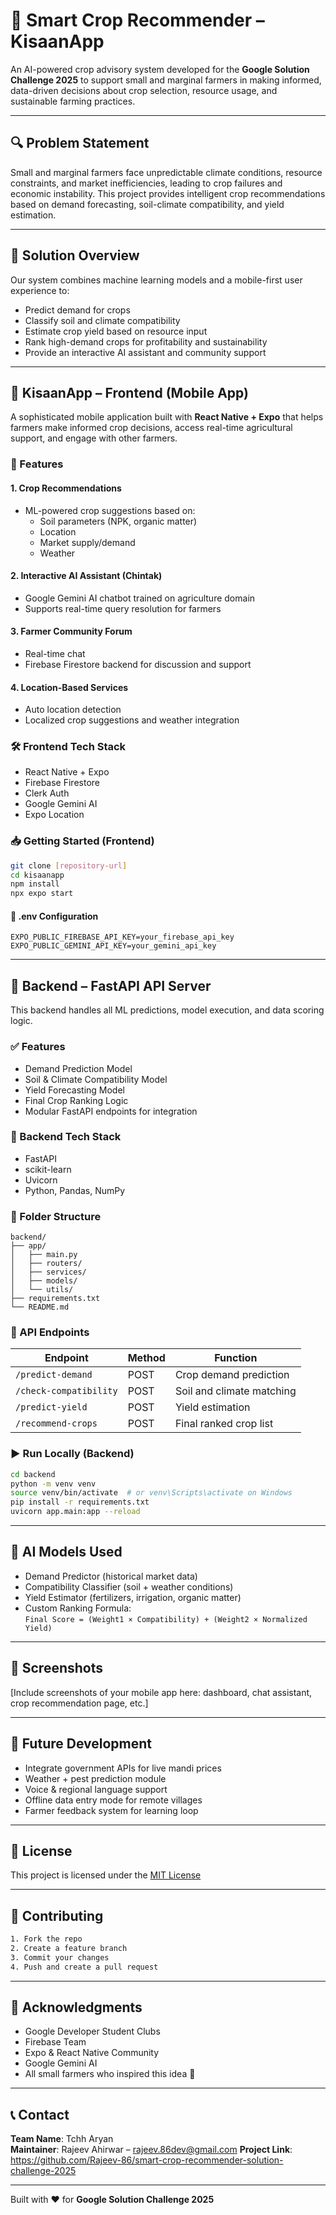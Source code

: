 # 🌾 Smart Crop Recommender – KisaanApp

An AI-powered crop advisory system developed for the **Google Solution Challenge 2025** to support small and marginal farmers in making informed, data-driven decisions about crop selection, resource usage, and sustainable farming practices.

---

## 🔍 Problem Statement

Small and marginal farmers face unpredictable climate conditions, resource constraints, and market inefficiencies, leading to crop failures and economic instability. This project provides intelligent crop recommendations based on demand forecasting, soil-climate compatibility, and yield estimation.

---

## 🎯 Solution Overview

Our system combines machine learning models and a mobile-first user experience to:
- Predict demand for crops
- Classify soil and climate compatibility
- Estimate crop yield based on resource input
- Rank high-demand crops for profitability and sustainability
- Provide an interactive AI assistant and community support

---

## 📱 KisaanApp – Frontend (Mobile App)

A sophisticated mobile application built with **React Native + Expo** that helps farmers make informed crop decisions, access real-time agricultural support, and engage with other farmers.

### 🌟 Features

#### 1. Crop Recommendations
- ML-powered crop suggestions based on:
  - Soil parameters (NPK, organic matter)
  - Location
  - Market supply/demand
  - Weather

#### 2. Interactive AI Assistant (Chintak)
- Google Gemini AI chatbot trained on agriculture domain  
- Supports real-time query resolution for farmers

#### 3. Farmer Community Forum
- Real-time chat  
- Firebase Firestore backend for discussion and support

#### 4. Location-Based Services
- Auto location detection  
- Localized crop suggestions and weather integration

### 🛠 Frontend Tech Stack

- React Native + Expo
- Firebase Firestore
- Clerk Auth
- Google Gemini AI
- Expo Location

### 📥 Getting Started (Frontend)

```bash
git clone [repository-url]
cd kisaanapp
npm install
npx expo start
```

#### 📄 .env Configuration

```env
EXPO_PUBLIC_FIREBASE_API_KEY=your_firebase_api_key
EXPO_PUBLIC_GEMINI_API_KEY=your_gemini_api_key
```

---

## 🧠 Backend – FastAPI API Server

This backend handles all ML predictions, model execution, and data scoring logic.

### ✅ Features

- Demand Prediction Model  
- Soil & Climate Compatibility Model  
- Yield Forecasting Model  
- Final Crop Ranking Logic  
- Modular FastAPI endpoints for integration

### 🔧 Backend Tech Stack

- FastAPI  
- scikit-learn  
- Uvicorn  
- Python, Pandas, NumPy

### 📂 Folder Structure

```
backend/
├── app/
│   ├── main.py
│   ├── routers/
│   ├── services/
│   ├── models/
│   └── utils/
├── requirements.txt
└── README.md
```

### 📡 API Endpoints

| Endpoint | Method | Function |
|----------|--------|----------|
| `/predict-demand` | POST | Crop demand prediction |
| `/check-compatibility` | POST | Soil and climate matching |
| `/predict-yield` | POST | Yield estimation |
| `/recommend-crops` | POST | Final ranked crop list |

### ▶️ Run Locally (Backend)

```bash
cd backend
python -m venv venv
source venv/bin/activate  # or venv\Scripts\activate on Windows
pip install -r requirements.txt
uvicorn app.main:app --reload
```

---

## 🧪 AI Models Used

- Demand Predictor (historical market data)
- Compatibility Classifier (soil + weather conditions)
- Yield Estimator (fertilizers, irrigation, organic matter)
- Custom Ranking Formula:  
  `Final Score = (Weight1 × Compatibility) + (Weight2 × Normalized Yield)`

---

## 📸 Screenshots

[Include screenshots of your mobile app here: dashboard, chat assistant, crop recommendation page, etc.]

---

## 🔮 Future Development

- Integrate government APIs for live mandi prices  
- Weather + pest prediction module  
- Voice & regional language support  
- Offline data entry mode for remote villages  
- Farmer feedback system for learning loop

---

## 🧾 License

This project is licensed under the [MIT License](LICENSE)

---

## 🤝 Contributing

```bash
1. Fork the repo
2. Create a feature branch
3. Commit your changes
4. Push and create a pull request
```

---

## 🙏 Acknowledgments

- Google Developer Student Clubs  
- Firebase Team  
- Expo & React Native Community  
- Google Gemini AI  
- All small farmers who inspired this idea 💚

---

## 📞 Contact

**Team Name**: Tchh Aryan  
**Maintainer**: Rajeev Ahirwar – rajeev.86dev@gmail.com
**Project Link**: https://github.com/Rajeev-86/smart-crop-recommender-solution-challenge-2025

---

Built with ❤️ for **Google Solution Challenge 2025**
